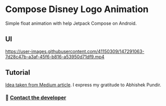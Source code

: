 # Compose Disney Logo Animation
Simple float animation with help Jetpack Compose on Android.

## UI

https://user-images.githubusercontent.com/41150309/147291063-7d28c47b-a3af-45f6-b816-a53950d71df9.mp4

## Tutorial

[Idea taken from Medium article](https://medium.com/geekculture/disney-plus-logo-animation-jetpack-compose-d8fb9bda3de7). 
I express my gratitude to Abhishek Pundir.

### 📧 [Contact the developer](mailto:developer.kaczmarek@yandex.ru)


